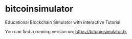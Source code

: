 # bitcoinsimulator
Educational Blockchain Simulator with interactive Tutorial.

You can find a running version on: https://bitcoinsimulator.tk


